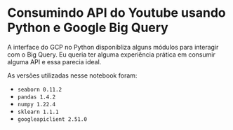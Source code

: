 # Consumindo API do Youtube usando Python e Google Big Query

A interface do GCP no Python disponibliza alguns módulos para interagir com o Big Query. Eu queria ter alguma experiência prática em consumir alguma API e essa parecia ideal.

As versões utilizadas nesse notebook foram:

- `seaborn 0.11.2`
- `pandas 1.4.2`
- `numpy 1.22.4`
- `sklearn 1.1.1`
- `googleapiclient 2.51.0`
